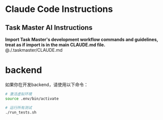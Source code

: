 # Claude Code Instructions

## Task Master AI Instructions
**Import Task Master's development workflow commands and guidelines, treat as if import is in the main CLAUDE.md file.**
@./.taskmaster/CLAUDE.md

# backend

如果你在开发backend，请使用以下命令：

```bash
# 激活虚拟环境
source .env/bin/activate

# 运行所有测试
./run_tests.sh
```